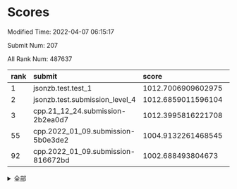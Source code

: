 # Scores

Modified Time: 2022-04-07 06:15:17

Submit Num: 207

All Rank Num: 487637

| rank |               submit               |       score        |       sigma        | pk_num |
| :--- | :--------------------------------- | :----------------- | :----------------- | :----- |
| 1    | jsonzb.test.test_1                 | 1012.7006909602975 | 0.7969606956789999 | 9427   |
| 2    | jsonzb.test.submission_level_4     | 1012.6859011596104 | 0.7891067122354356 | 9422   |
| 3    | cpp.21_12_24.submission-2b2ea0d7   | 1012.3995816221708 | 0.8208398816910637 | 9417   |
| 55   | cpp.2022_01_09.submission-5b0e3de2 | 1004.9132261468545 | 0.7228933612668075 | 9427   |
| 92   | cpp.2022_01_09.submission-816672bd | 1002.688493804673  | 0.704710302901149  | 9420   |


<details>
<summary>全部</summary>

| rank |                 submit                 |       score        |       sigma        | pk_num |
| :--- | :------------------------------------- | :----------------- | :----------------- | :----- |
| 1    | jsonzb.test.test_1                     | 1012.7006909602975 | 0.7969606956789999 | 9427   |
| 2    | jsonzb.test.submission_level_4         | 1012.6859011596104 | 0.7891067122354356 | 9422   |
| 3    | cpp.21_12_24.submission-2b2ea0d7       | 1012.3995816221708 | 0.8208398816910637 | 9417   |
| 4    | gobigger.level_3.submission_level_3_39 | 1012.2193285750013 | 0.7959022004607954 | 9419   |
| 5    | gobigger.level_3.submission_level_3_25 | 1011.304981596229  | 0.7748130470412735 | 9420   |
| 6    | gobigger.level_3.submission_level_3_32 | 1011.0235874545243 | 0.7675185267416852 | 9425   |
| 7    | gobigger.level_3.submission_level_3_15 | 1010.9812745643371 | 0.7565161477275902 | 9425   |
| 8    | gobigger.level_3.submission_level_3_17 | 1010.9162177810852 | 0.7596503368216154 | 9425   |
| 9    | gobigger.level_3.submission_level_3_8  | 1010.8609478744812 | 0.7816352461661304 | 9420   |
| 10   | gobigger.level_3.submission_level_3_4  | 1010.7484701713458 | 0.7464971822326825 | 9417   |
| 11   | gobigger.level_3.submission_level_3_12 | 1010.7153755065743 | 0.7754387152409866 | 9423   |
| 12   | gobigger.level_3.submission_level_3_23 | 1010.7008604291589 | 0.773256775092009  | 9427   |
| 13   | gobigger.level_3.submission_level_3_24 | 1010.6662989555955 | 0.7516729235254537 | 9422   |
| 14   | gobigger.level_3.submission_level_3_9  | 1010.6384888170231 | 0.7682623459965923 | 9418   |
| 15   | gobigger.level_3.submission_level_3_22 | 1010.5864567264325 | 0.7723785003160624 | 9424   |
| 16   | gobigger.level_3.submission_level_3_37 | 1010.5074425880282 | 0.7664994926115495 | 9424   |
| 17   | gobigger.level_3.submission_level_3_48 | 1010.452231054528  | 0.7811047169438677 | 9428   |
| 18   | gobigger.level_3.submission_level_3_44 | 1010.3744973361693 | 0.7791787287558739 | 9429   |
| 19   | gobigger.level_3.submission_level_3_7  | 1010.2923071448255 | 0.759820195523887  | 9425   |
| 20   | gobigger.level_3.submission_level_3_40 | 1010.2671936724171 | 0.7547354615959468 | 9420   |
| 21   | gobigger.level_3.submission_level_3_42 | 1010.1137480877652 | 0.7727423547537421 | 9427   |
| 22   | gobigger.level_3.submission_level_3_33 | 1010.1006488216074 | 0.7708157787346133 | 9420   |
| 23   | gobigger.level_3.submission_level_3_36 | 1010.0896803790255 | 0.7492047216558635 | 9424   |
| 24   | gobigger.level_3.submission_level_3_47 | 1010.0808550945518 | 0.7562716727442206 | 9421   |
| 25   | gobigger.level_3.submission_level_3_43 | 1010.0758473569964 | 0.7895199824961356 | 9421   |
| 26   | gobigger.level_3.submission_level_3_18 | 1010.0336087935397 | 0.7648087974927767 | 9423   |
| 27   | gobigger.level_3.submission_level_3_0  | 1009.9947812199025 | 0.7585069452899376 | 9418   |
| 28   | gobigger.level_3.submission_level_3_26 | 1009.9289013232818 | 0.7679289751352918 | 9427   |
| 29   | gobigger.level_3.submission_level_3_30 | 1009.8275424657771 | 0.7450621926738624 | 9427   |
| 30   | gobigger.level_3.submission_level_3_1  | 1009.8229819253139 | 0.7493412645554628 | 9427   |
| 31   | gobigger.level_3.submission_level_3_46 | 1009.8085657664162 | 0.7395001881682425 | 9422   |
| 32   | gobigger.level_3.submission_level_3_35 | 1009.7932557707916 | 0.7661381189789462 | 9423   |
| 33   | gobigger.level_3.submission_level_3_19 | 1009.7856455237016 | 0.7616258500621    | 9418   |
| 34   | gobigger.level_3.submission_level_3_5  | 1009.7755416387317 | 0.7670876038385518 | 9423   |
| 35   | gobigger.level_3.submission_level_3_13 | 1009.6457317679034 | 0.7513848059794659 | 9424   |
| 36   | gobigger.level_3.submission_level_3_3  | 1009.591622627744  | 0.7389640995565963 | 9423   |
| 37   | gobigger.level_3.submission_level_3_41 | 1009.5879503444104 | 0.7488040850681058 | 9420   |
| 38   | gobigger.level_3.submission_level_3_49 | 1009.563767717124  | 0.7722319727505421 | 9421   |
| 39   | gobigger.level_3.submission_level_3_2  | 1009.5166637797229 | 0.7471510569039177 | 9426   |
| 40   | gobigger.level_3.submission_level_3_38 | 1009.48345676519   | 0.7605601417639141 | 9414   |
| 41   | gobigger.level_3.submission_level_3_10 | 1009.4596935602658 | 0.7459988935429369 | 9426   |
| 42   | gobigger.level_3.submission_level_3_21 | 1009.221429145013  | 0.7775636293848638 | 9420   |
| 43   | gobigger.level_3.submission_level_3_45 | 1009.2018450597324 | 0.7847424704992283 | 9426   |
| 44   | gobigger.level_3.submission_level_3_27 | 1009.130413533848  | 0.7528337673964416 | 9424   |
| 45   | gobigger.level_3.submission_level_3_34 | 1009.1139482451705 | 0.7571521660058914 | 9419   |
| 46   | gobigger.level_3.submission_level_3_16 | 1009.0997547890004 | 0.7532210962642935 | 9425   |
| 47   | gobigger.level_3.submission_level_3_6  | 1009.0882729230699 | 0.7528490458965638 | 9421   |
| 48   | gobigger.level_3.submission_level_3_11 | 1008.9327396633543 | 0.7673724905078263 | 9421   |
| 49   | gobigger.level_3.submission_level_3_14 | 1008.923625654152  | 0.7584200143025979 | 9423   |
| 50   | gobigger.level_3.submission_level_3_28 | 1008.9196311083024 | 0.7426098884922401 | 9424   |
| 51   | gobigger.level_3.submission_level_3_31 | 1008.854659312793  | 0.7526728475614428 | 9425   |
| 52   | gobigger.level_3.submission_level_3_29 | 1008.6711879629655 | 0.7528309876409323 | 9425   |
| 53   | gobigger.level_3.submission_level_3_20 | 1008.2232634390186 | 0.7432340837566384 | 9423   |
| 54   | gobigger.level_1.submission_level_1_45 | 1005.5938885435071 | 0.7262301883603448 | 9423   |
| 55   | cpp.2022_01_09.submission-5b0e3de2     | 1004.9132261468545 | 0.7228933612668075 | 9427   |
| 56   | gobigger.level_1.submission_level_1_49 | 1004.8980180669038 | 0.7209182578757074 | 9420   |
| 57   | gobigger.level_1.submission_level_1_43 | 1004.8488426551608 | 0.7109584331645195 | 9426   |
| 58   | gobigger.level_1.submission_level_1_23 | 1004.7407924783095 | 0.7151553861658597 | 9425   |
| 59   | gobigger.level_1.submission_level_1_19 | 1004.6513821803738 | 0.7168486446578424 | 9426   |
| 60   | gobigger.level_1.submission_level_1_37 | 1004.4659640032814 | 0.7200712806474255 | 9417   |
| 61   | gobigger.level_1.submission_level_1_35 | 1004.4066643865543 | 0.7203081484423247 | 9421   |
| 62   | gobigger.level_1.submission_level_1_25 | 1004.2380287487711 | 0.7237314464570785 | 9425   |
| 63   | gobigger.level_1.submission_level_1_29 | 1004.1758721151712 | 0.7126325871990531 | 9424   |
| 64   | gobigger.level_1.submission_level_1_4  | 1003.9583727260415 | 0.7180458084432928 | 9424   |
| 65   | gobigger.level_1.submission_level_1_7  | 1003.8287030302257 | 0.7203282583033631 | 9423   |
| 66   | gobigger.level_1.submission_level_1_47 | 1003.6994850775682 | 0.7168168353939638 | 9423   |
| 67   | gobigger.level_1.submission_level_1_40 | 1003.6823261968656 | 0.710729578219611  | 9419   |
| 68   | gobigger.level_1.submission_level_1_10 | 1003.6526827275067 | 0.722359869073822  | 9424   |
| 69   | gobigger.level_1.submission_level_1_42 | 1003.6230820600447 | 0.7091493803995799 | 9427   |
| 70   | gobigger.level_1.submission_level_1_44 | 1003.5810599685644 | 0.705894290267005  | 9425   |
| 71   | gobigger.level_1.submission_level_1_36 | 1003.5639999684887 | 0.7276954996218693 | 9426   |
| 72   | gobigger.level_1.submission_level_1_17 | 1003.5429953429043 | 0.7181991666875119 | 9425   |
| 73   | gobigger.level_1.submission_level_1_26 | 1003.5045265992554 | 0.7289603691504961 | 9422   |
| 74   | gobigger.level_1.submission_level_1_16 | 1003.5020073634668 | 0.7066830355044084 | 9419   |
| 75   | gobigger.level_1.submission_level_1_41 | 1003.4168610755366 | 0.7275026774693092 | 9424   |
| 76   | gobigger.level_1.submission_level_1_15 | 1003.3964595781331 | 0.7000620630645141 | 9415   |
| 77   | gobigger.level_1.submission_level_1_31 | 1003.2678418977915 | 0.7076436718004722 | 9422   |
| 78   | gobigger.level_1.submission_level_1_3  | 1003.2639242230075 | 0.7258455241645431 | 9429   |
| 79   | gobigger.level_1.submission_level_1_24 | 1003.2262478274301 | 0.7100690991685098 | 9425   |
| 80   | gobigger.level_1.submission_level_1_11 | 1003.2054028070627 | 0.7068284768775684 | 9421   |
| 81   | gobigger.level_1.submission_level_1_12 | 1003.170331187581  | 0.7166792550392342 | 9423   |
| 82   | gobigger.level_1.submission_level_1_32 | 1003.1509612961629 | 0.7105528342473959 | 9428   |
| 83   | gobigger.level_1.submission_level_1_9  | 1003.1181343836348 | 0.70653595642586   | 9421   |
| 84   | gobigger.level_1.submission_level_1_38 | 1003.0359905952929 | 0.7200268039257952 | 9425   |
| 85   | gobigger.level_1.submission_level_1_28 | 1002.9945503195953 | 0.7156863476340601 | 9427   |
| 86   | gobigger.level_1.submission_level_1_46 | 1002.925976076113  | 0.7198173913253781 | 9419   |
| 87   | gobigger.level_1.submission_level_1_48 | 1002.8646050992928 | 0.71923169353761   | 9427   |
| 88   | gobigger.level_1.submission_level_1_21 | 1002.8560330171949 | 0.705581152992249  | 9421   |
| 89   | gobigger.level_1.submission_level_1_14 | 1002.7734935877819 | 0.7231710031737054 | 9421   |
| 90   | gobigger.level_1.submission_level_1_6  | 1002.7356356585044 | 0.7228731467098569 | 9419   |
| 91   | gobigger.level_1.submission_level_1_1  | 1002.7052411345547 | 0.7155652986106404 | 9425   |
| 92   | cpp.2022_01_09.submission-816672bd     | 1002.688493804673  | 0.704710302901149  | 9420   |
| 93   | gobigger.level_1.submission_level_1_2  | 1002.6860854784628 | 0.7159770015743991 | 9424   |
| 94   | gobigger.level_1.submission_level_1_22 | 1002.6783695581522 | 0.7063969546105872 | 9422   |
| 95   | gobigger.level_1.submission_level_1_20 | 1002.620077495996  | 0.6932873284673449 | 9425   |
| 96   | gobigger.level_1.submission_level_1_33 | 1002.5981844191299 | 0.7098387142537508 | 9424   |
| 97   | gobigger.level_1.submission_level_1_30 | 1002.4851863961463 | 0.7201666708678464 | 9422   |
| 98   | gobigger.level_1.submission_level_1_27 | 1002.4394721887484 | 0.7218348703377849 | 9420   |
| 99   | gobigger.level_1.submission_level_1_13 | 1002.347397914924  | 0.7066634350975457 | 9418   |
| 100  | gobigger.level_1.submission_level_1_0  | 1002.3424979986727 | 0.7231447028845377 | 9421   |
| 101  | gobigger.level_1.submission_level_1_5  | 1002.316390174033  | 0.7129900964946789 | 9426   |
| 102  | gobigger.level_1.submission_level_1_18 | 1002.2600159929895 | 0.7169380584814898 | 9424   |
| 103  | gobigger.level_1.submission_level_1_39 | 1002.2072273069755 | 0.7039826187188988 | 9423   |
| 104  | gobigger.level_1.submission_level_1_8  | 1002.1068208900613 | 0.7134623970122826 | 9421   |
| 105  | gobigger.level_1.submission_level_1_34 | 1002.0262550841836 | 0.7196995138246377 | 9423   |
| 106  | gobigger.random.submission_random_21   | 997.1423849477773  | 0.7128447224101534 | 9429   |
| 107  | gobigger.random.submission_random_49   | 997.0828564105893  | 0.7084643799598468 | 9423   |
| 108  | gobigger.random.submission_random_42   | 997.0398967517066  | 0.7056759584357085 | 9425   |
| 109  | gobigger.random.submission_random_7    | 997.0357266457199  | 0.7097951774810458 | 9422   |
| 110  | gobigger.random.submission_random_3    | 997.0296855326125  | 0.7015664532963966 | 9426   |
| 111  | gobigger.random.submission_random_6    | 996.9541551500499  | 0.7036673487597107 | 9419   |
| 112  | gobigger.random.submission_random_25   | 996.9260354312045  | 0.7168359005643073 | 9422   |
| 113  | gobigger.random.submission_random_18   | 996.8760468611636  | 0.7145623765716349 | 9423   |
| 114  | gobigger.random.submission_random_9    | 996.7674839360149  | 0.7100780695458558 | 9427   |
| 115  | gobigger.random.submission_random_19   | 996.7618694490271  | 0.709973764152928  | 9422   |
| 116  | gobigger.random.submission_random_33   | 996.6222263297699  | 0.7163965321394824 | 9423   |
| 117  | gobigger.random.submission_random_34   | 996.6212348129528  | 0.7105563489146645 | 9427   |
| 118  | gobigger.random.submission_random_1    | 996.6189159814775  | 0.6985882435677407 | 9419   |
| 119  | gobigger.random.submission_random_48   | 996.5460929198458  | 0.7089430117864258 | 9422   |
| 120  | gobigger.random.submission_random_43   | 996.5237577423056  | 0.6960362767515345 | 9423   |
| 121  | gobigger.random.submission_random_29   | 996.4644947896015  | 0.7040685831388205 | 9417   |
| 122  | gobigger.random.submission_random_12   | 996.4202556693358  | 0.7050885419707579 | 9419   |
| 123  | gobigger.random.submission_random_30   | 996.3960784857081  | 0.7130620205319236 | 9423   |
| 124  | gobigger.random.submission_random_0    | 996.3729648450059  | 0.7035610552248132 | 9423   |
| 125  | gobigger.random.submission_random_4    | 996.3706655251642  | 0.6944199760479678 | 9420   |
| 126  | gobigger.random.submission_random_17   | 996.3108064723806  | 0.7136052996343762 | 9423   |
| 127  | gobigger.random.submission_random_2    | 996.2976264415901  | 0.707786729550366  | 9430   |
| 128  | gobigger.random.submission_random_45   | 996.2785965320135  | 0.6971242338874278 | 9426   |
| 129  | gobigger.random.submission_random_28   | 996.2770994595174  | 0.7196754963407378 | 9426   |
| 130  | gobigger.random.submission_random_11   | 996.269230835718   | 0.7081088742732164 | 9418   |
| 131  | gobigger.random.submission_random_8    | 996.2516612928747  | 0.7011828654707629 | 9419   |
| 132  | gobigger.random.submission_random_35   | 996.214860305192   | 0.7157344405247035 | 9424   |
| 133  | gobigger.random.submission_random_10   | 996.150454286292   | 0.7142509751562811 | 9423   |
| 134  | gobigger.random.submission_random_40   | 996.1327288056975  | 0.6981755674182859 | 9432   |
| 135  | gobigger.random.submission_random_39   | 996.1208293103111  | 0.7129083558235195 | 9418   |
| 136  | gobigger.random.submission_random_32   | 996.0648485556252  | 0.704624030221065  | 9422   |
| 137  | gobigger.random.submission_random_14   | 996.0352518708052  | 0.7197186141186115 | 9421   |
| 138  | gobigger.random.submission_random_36   | 996.0106260516839  | 0.7115962485593312 | 9426   |
| 139  | gobigger.random.submission_random_44   | 995.9324179293145  | 0.7097320986377202 | 9420   |
| 140  | gobigger.random.submission_random_31   | 995.9171479237077  | 0.7209408467345639 | 9419   |
| 141  | gobigger.random.submission_random_15   | 995.8942188957506  | 0.7121072228523315 | 9422   |
| 142  | gobigger.random.submission_random_26   | 995.8836755661175  | 0.7078421242419181 | 9421   |
| 143  | gobigger.random.submission_random_23   | 995.7498041310631  | 0.7216019922839358 | 9419   |
| 144  | gobigger.random.submission_random_22   | 995.6811279311437  | 0.7272946901638774 | 9421   |
| 145  | gobigger.random.submission_random_37   | 995.6251745411402  | 0.7184697721305607 | 9427   |
| 146  | gobigger.random.submission_random_20   | 995.6147111292507  | 0.703170238727268  | 9425   |
| 147  | gobigger.random.submission_random_5    | 995.5237097377621  | 0.7250767265354144 | 9426   |
| 148  | gobigger.random.submission_random_16   | 995.5076149023974  | 0.7276627541111579 | 9422   |
| 149  | gobigger.random.submission_random_27   | 995.3386950425368  | 0.7067366048876478 | 9420   |
| 150  | gobigger.random.submission_random_24   | 995.2898434514553  | 0.7053150726249976 | 9423   |
| 151  | gobigger.random.submission_random_38   | 994.9967850007813  | 0.7127051650569632 | 9427   |
| 152  | gobigger.random.submission_random_46   | 994.9206840162187  | 0.705767864820753  | 9422   |
| 153  | gobigger.random.submission_random_13   | 994.7963587977044  | 0.7145082469453737 | 9423   |
| 154  | gobigger.random.submission_random_41   | 994.3665709436775  | 0.7109432466356151 | 9425   |
| 155  | gobigger.level_2.submission_level_2_22 | 994.0059426986876  | 0.7444334344166056 | 9427   |
| 156  | gobigger.random.submission_random_47   | 993.9837478159728  | 0.7177443054268482 | 9420   |
| 157  | gobigger.level_2.submission_level_2_5  | 993.9101472752785  | 0.7490843467655662 | 9421   |
| 158  | gobigger.level_2.submission_level_2_25 | 993.8882564630458  | 0.7418207931280087 | 9418   |
| 159  | gobigger.level_2.submission_level_2_11 | 993.7612274752386  | 0.7370188614108534 | 9425   |
| 160  | gobigger.level_2.submission_level_2_38 | 993.6517941088158  | 0.7487321646543749 | 9425   |
| 161  | gobigger.level_2.submission_level_2_45 | 993.6184089434277  | 0.730251698093642  | 9428   |
| 162  | gobigger.level_2.submission_level_2_35 | 993.5888396084285  | 0.7358110081992454 | 9423   |
| 163  | gobigger.level_2.submission_level_2_1  | 993.5459144265516  | 0.7170756248027479 | 9424   |
| 164  | gobigger.level_2.submission_level_2_4  | 993.542695656707   | 0.7330228113363589 | 9424   |
| 165  | gobigger.level_2.submission_level_2_12 | 993.3196484524012  | 0.738957599781272  | 9421   |
| 166  | gobigger.level_2.submission_level_2_2  | 992.8473755111597  | 0.7549198743150061 | 9421   |
| 167  | gobigger.level_2.submission_level_2_31 | 992.7975296317519  | 0.7441063709353445 | 9424   |
| 168  | gobigger.level_2.submission_level_2_24 | 992.7819289724406  | 0.7362175658460369 | 9422   |
| 169  | gobigger.level_2.submission_level_2_44 | 992.7746200325894  | 0.7339556077494838 | 9420   |
| 170  | gobigger.level_2.submission_level_2_18 | 992.6563547104258  | 0.7437748811579379 | 9421   |
| 171  | gobigger.level_2.submission_level_2_28 | 992.6354000796686  | 0.7374825019911535 | 9425   |
| 172  | gobigger.level_2.submission_level_2_36 | 992.6309718198563  | 0.7271578173292755 | 9421   |
| 173  | gobigger.level_2.submission_level_2_42 | 992.5885045399381  | 0.754465513000774  | 9431   |
| 174  | gobigger.level_2.submission_level_2_34 | 992.4958865254578  | 0.7390799913714844 | 9422   |
| 175  | gobigger.level_2.submission_level_2_47 | 992.3996598698593  | 0.7619319756364439 | 9425   |
| 176  | gobigger.level_2.submission_level_2_30 | 992.3828001948552  | 0.7666794680180863 | 9422   |
| 177  | gobigger.level_2.submission_level_2_6  | 992.3330632490173  | 0.7305722062675885 | 9420   |
| 178  | gobigger.level_2.submission_level_2_49 | 992.2902178179414  | 0.7535731792595921 | 9420   |
| 179  | gobigger.level_2.submission_level_2_46 | 992.2277182920011  | 0.7452679935059364 | 9422   |
| 180  | gobigger.level_2.submission_level_2_39 | 992.1473195908155  | 0.7375644321885046 | 9419   |
| 181  | gobigger.level_2.submission_level_2_3  | 992.090719141983   | 0.7376662463138678 | 9423   |
| 182  | gobigger.level_2.submission_level_2_41 | 992.0726869633979  | 0.7424997805860603 | 9426   |
| 183  | gobigger.level_2.submission_level_2_15 | 992.0596781163109  | 0.7452314059442326 | 9425   |
| 184  | gobigger.level_2.submission_level_2_9  | 992.0573130410767  | 0.7507109156202445 | 9425   |
| 185  | gobigger.level_2.submission_level_2_26 | 991.9237113307705  | 0.7283077736522947 | 9423   |
| 186  | gobigger.level_2.submission_level_2_10 | 991.8751646951073  | 0.7527770269299839 | 9424   |
| 187  | gobigger.level_2.submission_level_2_21 | 991.8587921485707  | 0.7455502504299137 | 9427   |
| 188  | gobigger.level_2.submission_level_2_27 | 991.7451925483408  | 0.7592084504826403 | 9424   |
| 189  | gobigger.level_2.submission_level_2_0  | 991.7355503373611  | 0.7605447357464984 | 9420   |
| 190  | gobigger.level_2.submission_level_2_43 | 991.7169220073555  | 0.7377289858226014 | 9424   |
| 191  | gobigger.level_2.submission_level_2_40 | 991.5999959919976  | 0.7408948976508524 | 9424   |
| 192  | gobigger.level_2.submission_level_2_17 | 991.2941310789334  | 0.7770647793191067 | 9425   |
| 193  | gobigger.level_2.submission_level_2_13 | 991.1756571234706  | 0.7604162348032067 | 9418   |
| 194  | gobigger.level_2.submission_level_2_37 | 991.1198955278273  | 0.7521914541573873 | 9421   |
| 195  | gobigger.level_2.submission_level_2_8  | 990.9502371983406  | 0.7704608528895134 | 9423   |
| 196  | gobigger.level_2.submission_level_2_14 | 990.9304310885503  | 0.7555516044445246 | 9425   |
| 197  | gobigger.level_2.submission_level_2_32 | 990.9163208943648  | 0.7728862849164653 | 9418   |
| 198  | gobigger.level_2.submission_level_2_19 | 990.826857909616   | 0.752048160752875  | 9417   |
| 199  | gobigger.level_2.submission_level_2_33 | 990.7794353427531  | 0.7535329332361205 | 9423   |
| 200  | gobigger.level_2.submission_level_2_48 | 990.7656886269257  | 0.7637052515021372 | 9421   |
| 201  | gobigger.level_2.submission_level_2_7  | 990.7615361294695  | 0.7647648025342536 | 9423   |
| 202  | gobigger.level_2.submission_level_2_23 | 990.6233307110828  | 0.7848492165066907 | 9423   |
| 203  | gobigger.level_2.submission_level_2_16 | 990.6110013896025  | 0.7494765575596167 | 9423   |
| 204  | gobigger.level_2.submission_level_2_29 | 990.6058419064804  | 0.7773073313615783 | 9427   |
| 205  | gobigger.level_2.submission_level_2_20 | 990.3699171031807  | 0.7607515049362857 | 9426   |
| 206  | gobigger.none.submission_none_0        | 977.1974771710383  | 1.2656419898904863 | 9427   |
| 207  | gobigger.none.submission_none_1        | 976.1271621413517  | 1.4985669820883503 | 9427   |

</details>